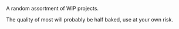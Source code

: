 A random assortment of WIP projects.

The quality of most will probably be half baked, use at your own risk.

